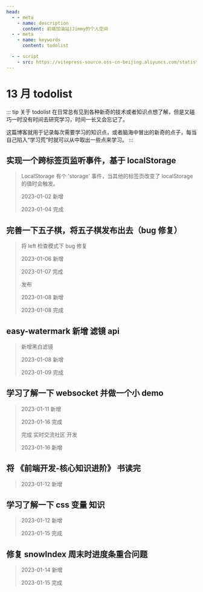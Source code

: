 ```yaml
---
head:
  - - meta
    - name: description
      content: 前端加油站|Jimmy的个人空间
  - - meta
    - name: keywords
      content: todolist

  - - script
    - src: https://vitepress-source.oss-cn-beijing.aliyuncs.com/statistics.js
---
```


# 13 月 todolist

::: tip 关于 todolist
在日常总有见到各种新奇的技术或者知识点想了解，但是又碰巧一时没有时间去研究学习，时间一长又会忘记了。

这篇博客就用于记录每次需要学习的知识点，或者脑海中冒出的新奇的点子，每当自己陷入“学习荒”时就可以从中取出一些点来学习。
:::

## 实现一个跨标签页监听事件，基于 localStorage

> LocalStorage 有个 'storage' 事件，当其他的标签页改变了 localStorage 的值时会触发。
>
> 2023-01-02 新增
>
> 2023-01-04 完成

## 完善一下五子棋，将五子棋发布出去（bug 修复）

> 将 left 检查模式下 bug 修复
>
> 2023-01-06 新增
>
> 2023-01-07 完成
>
> 发布
>
> 2023-01-08 新增
>
> 2023-01-08 完成

## easy-watermark 新增 滤镜 api

> 新增黑白滤镜
>
> 2023-01-08 新增
>
> 2023-01-09 完成

## 学习了解一下 websocket 并做一个小 demo

> 2023-01-11 新增
>
> 2023-01-16 完成
>
> 完成 实时交流社区 开发
>
> 2023-01-16 新增

## 将 《前端开发-核心知识进阶》 书读完

> 2023-01-12 新增

## 学习了解一下 css 变量 知识

> 2023-01-12 新增
>
> 2023-01-15 完成

## 修复 snowIndex 周末时进度条重合问题

> 2023-01-14 新增
>
> 2023-01-15 完成
